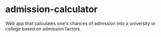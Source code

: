 # admission-calculator
Web app that calculates one's chances of admission into a university or college based on admission factors.
